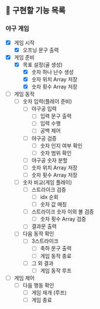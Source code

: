 ## 🧭 구현할 기능 목록  

### 야구 게임  
- [x] 게임 시작  
  - [x] 오프닝 문구 출력  
- [x] 게임 준비  
  - [x] 목표 설정(골 생성)
    - [x] 숫자 하나 난수 생성  
    - [x] 숫자 위치 Array 저장  
    - [x] 숫자 횟수 Array 저장
- [ ] 게임 동작
  - [ ] 숫자 입력(플레이 준비)  
    - [ ] 야구공 입력  
      - [ ] 입력 문구 출력  
      - [ ] 입력 수행  
      - [ ] 공백 제어  
    - [ ] 야구공 검증  
      - [ ] 숫자 인지 여부 확인  
      - [ ] 숫자 범위 확인  
    - [ ] 야구공 숫자 분할  
    - [ ] 숫자 위치 Array 저장  
    - [ ] 숫자 횟수 Array 저장  
  - [ ] 숫자 비교(게임 플레이)  
    - [ ] 스트라이크 검증  
      - [ ] idx 순회
      - [ ] 숫자 값 매칭  
    - [ ] 스트라이크 숫자 이외 볼 검증  
      - [ ] 숫자 횟수 Array 검증  
    - [ ] 결과문 출력
  - [ ] 다음 동작 확인  
    - [ ] 3스트라이크  
      - [ ] 축하 문구 출력  
      - [ ] 게임 동작 종료  
    - [ ] 그 외 결과  
      - [ ] 게임 동작 루프
- [ ] 게임 제어  
  - [ ] 다음 행동 확인  
    - [ ] 게임 재개 (루프)  
    - [ ] 게임 종료
